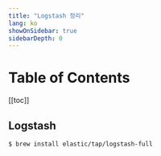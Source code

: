 ```yaml
---
title: "Logstash 정리"
lang: ko
showOnSidebar: true
sidebarDepth: 0
---
```

# Table of Contents
[[toc]]



## Logstash
```
$ brew install elastic/tap/logstash-full
```